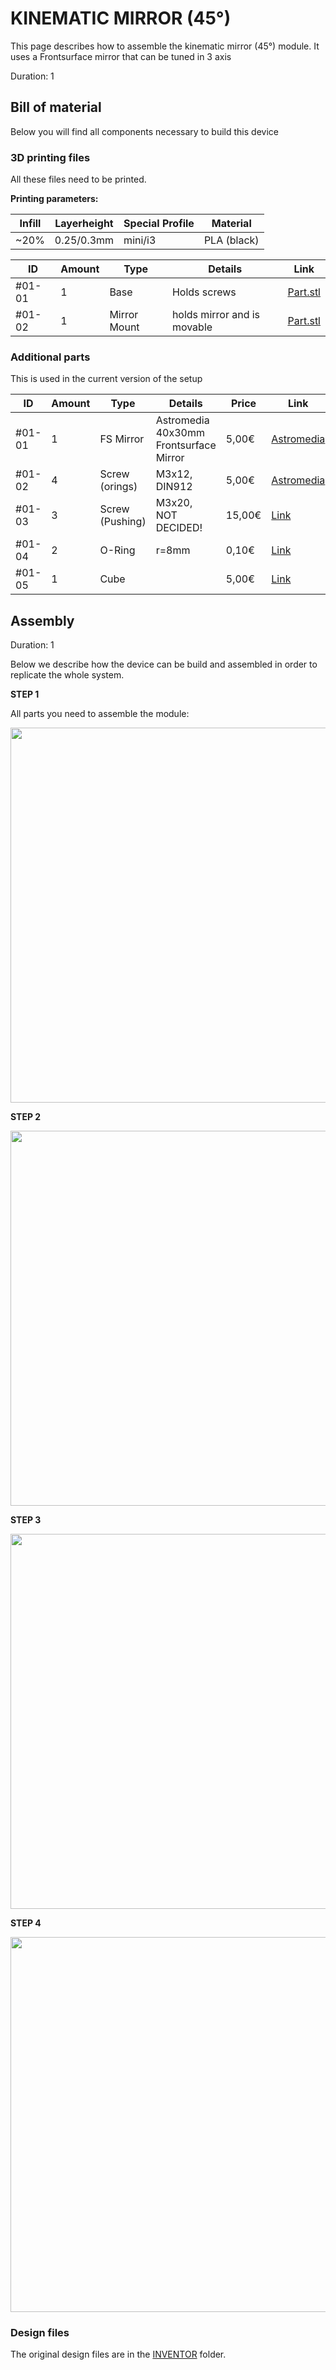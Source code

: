 
#  KINEMATIC MIRROR (45°)

This page describes how to assemble the kinematic mirror  (45°) module. It uses a Frontsurface mirror that can be tuned in 3 axis

<!-- ------------------------ -->
Duration: 1

## Bill of material

Below you will find all components necessary to build this device

### 3D printing files

All these files need to be printed.

**Printing parameters:**

|  Infill | Layerheight  | Special Profile | Material  |
|---|---|---|---|
| ~20% |  0.25/0.3mm | mini/i3 | PLA (black) |


|  ID |  Amount | Type | Details | Link  |
|---|---|---|---|---|
| #01-01 | 1 |  Base |  Holds screws | [Part.stl](./STL/)  |
| #01-02 | 1 |  Mirror Mount | holds mirror and is movable | [Part.stl](./STL/)  |


### Additional parts
This is used in the current version of the setup

|  ID | Amount |   Type | Details  |  Price | Link  |
|---|---|---|---|---|---|
| #01-01 | 1  | FS Mirror | Astromedia 40x30mm Frontsurface Mirror  | 5,00€  |  [Astromedia](NONE) |
| #01-02 | 4 | Screw (orings)| M3x12, DIN912  | 5,00€  |  [Astromedia](NONE) |
| #01-03 | 3 | Screw (Pushing)| M3x20, NOT DECIDED!  | 15,00€  |  [Link](NONE) |
| #01-04 | 2 | O-Ring | r=8mm   | 0,10€  |  [Link](NONE) |
| #01-05 | 1 | Cube |    | 5,00€  |  [Link](NONE) |

<!-- ------------------------ -->
## Assembly
Duration: 1

Below we describe how the device can be build and assembled in order to replicate the whole system.

**STEP 1**

All parts you need to assemble the module:

<p align="center">
<img src="/img/IMG_04_KIN_MIR_45/UC2_kinematic45_0.jpg" width="600"/>
</p>

**STEP 2**

<p align="center">
<img src="/img/IMG_04_KIN_MIR_45/UC2_kinematic45_1.jpg" width="600"/>
</p>

**STEP 3**

<p align="center">
<img src="/img/IMG_04_KIN_MIR_45/UC2_kinematic45_2.jpg" width="600"/>
</p>

**STEP 4**

<p align="center">
<img src="/img/IMG_04_KIN_MIR_45/UC2_kinematic45_3.jpg" width="600"/>
</p>



### Design files

The original design files are in the [INVENTOR](../INVENTOR) folder.
